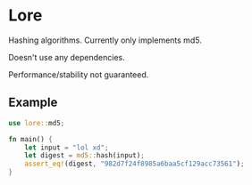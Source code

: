# Lore

Hashing algorithms. Currently only implements md5.

Doesn't use any dependencies.

Performance/stability not guaranteed.

## Example

```rust
use lore::md5;

fn main() {
    let input = "lol xd";
    let digest = md5::hash(input);
    assert_eq!(digest, "982d7f24f8985a6baa5cf129acc73561");
}
```
